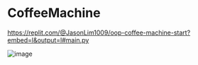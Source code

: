 # CoffeeMachine

https://replit.com/@JasonLim1009/oop-coffee-machine-start?embed=l&output=l#main.py

![image](https://user-images.githubusercontent.com/107684179/201468723-f0df0b11-13e3-4b84-93ac-b97eab965e06.png)

